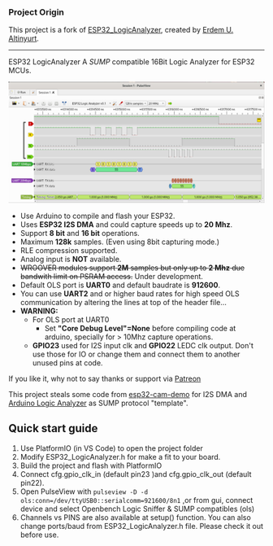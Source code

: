 ### Project Origin

This project is a fork of [ESP32_LogicAnalyzer](https://github.com/EUA/ESP32_LogicAnalyzer), created by [Erdem U. Altinyurt](https://github.com/EUA).

----

ESP32 LogicAnalyzer
A *SUMP* compatible 16Bit Logic Analyzer for ESP32 MCUs.

![PulseView](/docs/images/ESP32_LogicAnalyzer_in_PulseView.png)

* Use Arduino to compile and flash your ESP32.
* Uses **ESP32 I2S DMA** and could capture speeds up to **20 Mhz**.
* Support **8 bit** and **16 bit** operations.
* Maximum **128k** samples. (Even using 8bit capturing mode.)
* RLE compression supported.
* Analog input is **NOT** available.
* ~~WROOVER modules support **2M** samples but only up to **2 Mhz** due bandwith limit on PSRAM access.~~ Under development.
* Default OLS port is **UART0** and default baudrate is **912600**.
* You can use **UART2** and or higher baud rates for high speed OLS communication by altering the lines at top of the header file...
* **WARNING:** 
  - For OLS port at UART0
    - Set **"Core Debug Level"=None** before compiling code at arduino, specially for > 10Mhz capture operations.
  - **GPIO23** used for I2S input clk and  **GPIO22** LEDC clk output.  Don't use those for IO or change them and connect them to another unused pins at code.


If you like it, why not to say thanks or support via [Patreon](https://www.patreon.com/EUA)

This project steals some code from [esp32-cam-demo](https://github.com/igrr/esp32-cam-demo) for I2S DMA and [Arduino Logic Analyzer](https://github.com/gillham/logic_analyzer) as SUMP protocol "template".


## Quick start guide
1. Use PlatformIO (in VS Code) to open the project folder
2. Modify ESP32_LogicAnalyzer.h for make a fit to your board.
3. Build the project and flash with PlatformIO
4. Connect cfg.gpio_clk_in (default pin23 )and cfg.gpio_clk_out (default pin22).
5. Open PulseView with `pulseview -D -d ols:conn=/dev/ttyUSB0::serialcomm=921600/8n1`  ,or from gui, connect device and select Openbench Logic Sniffer & SUMP compatibles (ols)
6. Channels vs PINS are also available at setup() function. You can also change ports/baud from ESP32_LogicAnalyzer.h file. Please check it out before use.
